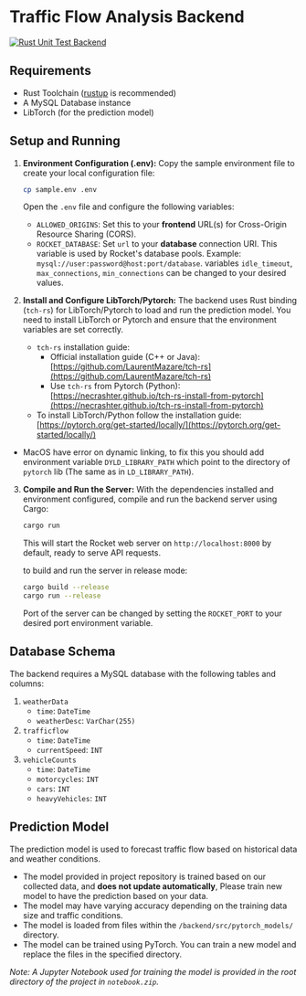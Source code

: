 # Traffic Flow Analysis Backend

[![Rust Unit Test Backend](https://github.com/OmegaOoh/traffic-flow-analysis/actions/workflows/rust_unit_test_backend.yml/badge.svg)](https://github.com/OmegaOoh/traffic-flow-analysis/actions/workflows/rust_unit_test_backend.yml)

## Requirements

* Rust Toolchain ([rustup](https://rustup.rs/) is recommended)
* A MySQL Database instance
* LibTorch (for the prediction model)

## Setup and Running

1.  **Environment Configuration (.env):**
    Copy the sample environment file to create your local configuration file:
    ```sh
    cp sample.env .env
    ```
    Open the `.env` file and configure the following variables:
    * `ALLOWED_ORIGINS`: Set this to your **frontend** URL(s) for Cross-Origin Resource Sharing (CORS).
    * `ROCKET_DATABASE`: Set `url` to your **database** connection URI. This variable is used by Rocket's database pools. Example: `mysql://user:password@host:port/database`. variables `idle_timeout`, `max_connections`, `min_connections` can be changed to your desired values.
    

2.  **Install and Configure LibTorch/Pytorch:**
    The backend uses Rust binding (`tch-rs`) for LibTorch/Pytorch to load and run the prediction model. You need to install LibTorch or Pytorch and ensure that the environment variables are set correctly.

    * `tch-rs` installation guide:
      * Official installation guide (C++ or Java): [https://github.com/LaurentMazare/tch-rs](https://github.com/LaurentMazare/tch-rs)
      * Use `tch-rs` from Pytorch (Python): [https://necrashter.github.io/tch-rs-install-from-pytorch](https://necrashter.github.io/tch-rs-install-from-pytorch)
    * To install LibTorch/Python follow the installation guide: [https://pytorch.org/get-started/locally/](https://pytorch.org/get-started/locally/)

* MacOS have error on dynamic linking, to fix this you should add environment variable `DYLD_LIBRARY_PATH` which point to the directory of `pytorch` lib (The same as in `LD_LIBRARY_PATH`).

3.  **Compile and Run the Server:**
    With the dependencies installed and environment configured, compile and run the backend server using Cargo:
    ```sh
    cargo run
    ```
    
    This will start the Rocket web server on `http://localhost:8000` by default, ready to serve API requests.
    
    to build and run the server in release mode:
    ```sh
    cargo build --release
    cargo run --release
    ```
    
    Port of the server can be changed by setting the `ROCKET_PORT` to your desired port environment variable.

## Database Schema

The backend requires a MySQL database with the following tables and columns:

1.  `weatherData`
    * `time`: `DateTime`
    * `weatherDesc`: `VarChar(255)`
2.  `trafficflow`
    * `time`: `DateTime`
    * `currentSpeed`: `INT`
3.  `vehicleCounts`
    * `time`: `DateTime`
    * `motorcycles`: `INT`
    * `cars`: `INT`
    * `heavyVehicles`: `INT`

## Prediction Model

The prediction model is used to forecast traffic flow based on historical data and weather conditions.

* The model provided in project repository is trained based on our collected data, and **does not update automatically**, Please train new model to have the prediction based on your data.
* The model may have varying accuracy depending on the training data size and traffic conditions.
* The model is loaded from files within the `/backend/src/pytorch_models/` directory.
* The model can be trained using PyTorch. You can train a new model and replace the files in the specified directory.

*Note: A Jupyter Notebook used for training the model is provided in the root directory of the project in `notebook.zip`.*